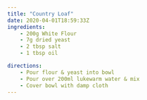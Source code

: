 ```yaml
---
title: "Country Loaf"
date: 2020-04-01T18:59:33Z
ingredients:
    - 200g White Flour
    - 7g dried yeast
    - 2 tbsp salt
    - 1 tbsp oil

directions:
    - Pour flour & yeast into bowl
    - Pour over 200ml lukewarm water & mix
    - Cover bowl with damp cloth
---
```

